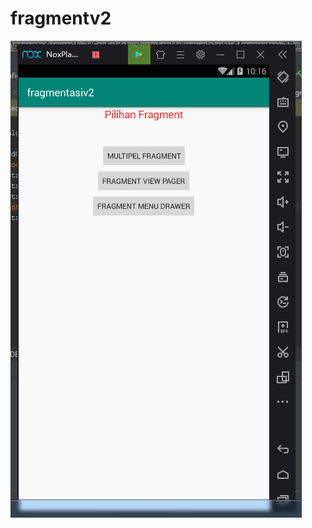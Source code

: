 # fragmentv2
![alt text](https://github.com/andhikapradana/fragmentv2/blob/master/hasil/Capture.PNG)
